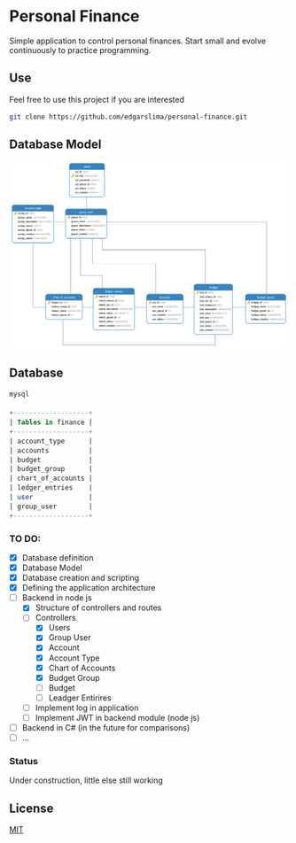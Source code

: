 # Personal Finance


Simple application to control personal finances. Start small and evolve continuously to practice programming.

## Use

Feel free to use this project if you are interested

```bash
git clone https://github.com/edgarslima/personal-finance.git
```

## Database Model

![Image of Yaktocat](https://github.com/edgarslima/personal-finance/blob/master/data-model/model.png?raw=true)


## Database

```sql
mysql

+-------------------+
| Tables in finance |
+-------------------+
| account_type      |
| accounts          |
| budget            |
| budget_group      |
| chart_of_accounts |
| ledger_entries    |
| user              |
| group_user        |
+-------------------+

```


### TO DO:

- [x] Database definition
- [x] Database Model
- [x] Database creation and scripting
- [x] Defining the application architecture
- [ ] Backend in node js
    - [x] Structure of controllers and routes
    - [ ] Controllers
        - [x] Users
        - [x] Group User
        - [x] Account
        - [x] Account Type
        - [x] Chart of Accounts
        - [x] Budget Group
        - [ ] Budget
        - [ ] Leadger Entirires
    - [ ] Implement log in application
    - [ ] Implement JWT in backend module (node js)
- [ ] Backend in C# (in the future for comparisons)
- [ ] ...

### Status
Under construction, little else still working

## License
[MIT](https://choosealicense.com/licenses/mit/)
